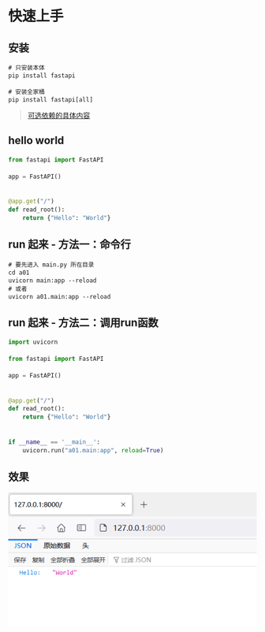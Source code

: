 # 快速上手

## 安装

```shell
# 只安装本体
pip install fastapi

# 安装全家桶
pip install fastapi[all]
```

>  [可选依赖的具体内容](https://fastapi.tiangolo.com/zh/#_12 "Permanent link")

## hello world

```python
from fastapi import FastAPI

app = FastAPI()


@app.get("/")
def read_root():
    return {"Hello": "World"}
```

## run 起来 - 方法一：命令行

```shell
# 要先进入 main.py 所在目录
cd a01
uvicorn main:app --reload
# 或者
uvicorn a01.main:app --reload
```

## run 起来 - 方法二：调用run函数

```python
import uvicorn

from fastapi import FastAPI

app = FastAPI()


@app.get("/")
def read_root():
    return {"Hello": "World"}


if __name__ == '__main__':
    uvicorn.run("a01.main:app", reload=True)
```

## 效果

![](../assets/2022-09-02-09-38-19-image.png)

